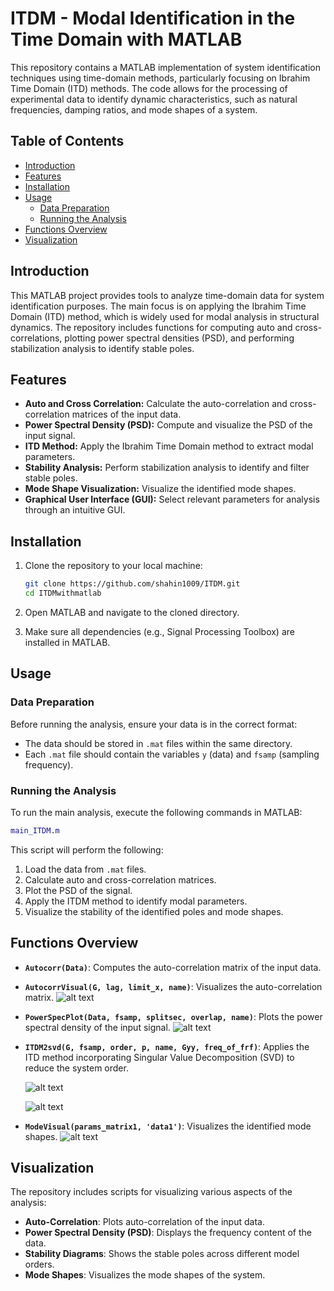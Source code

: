 # ITDM - Modal Identification in the Time Domain with MATLAB

This repository contains a MATLAB implementation of system identification techniques using time-domain methods, particularly focusing on Ibrahim Time Domain (ITD) methods. The code allows for the processing of experimental data to identify dynamic characteristics, such as natural frequencies, damping ratios, and mode shapes of a system.

## Table of Contents

- [Introduction](#introduction)
- [Features](#features)
- [Installation](#installation)
- [Usage](#usage)
  - [Data Preparation](#data-preparation)
  - [Running the Analysis](#running-the-analysis)
- [Functions Overview](#functions-overview)
- [Visualization](#visualization)


## Introduction

This MATLAB project provides tools to analyze time-domain data for system identification purposes. The main focus is on applying the Ibrahim Time Domain (ITD) method, which is widely used for modal analysis in structural dynamics. The repository includes functions for computing auto and cross-correlations, plotting power spectral densities (PSD), and performing stabilization analysis to identify stable poles.

## Features

- **Auto and Cross Correlation:** Calculate the auto-correlation and cross-correlation matrices of the input data.
- **Power Spectral Density (PSD):** Compute and visualize the PSD of the input signal.
- **ITD Method:** Apply the Ibrahim Time Domain method to extract modal parameters.
- **Stability Analysis:** Perform stabilization analysis to identify and filter stable poles.
- **Mode Shape Visualization:** Visualize the identified mode shapes.
- **Graphical User Interface (GUI):** Select relevant parameters for analysis through an intuitive GUI.

## Installation

1. Clone the repository to your local machine:

   ```bash
   git clone https://github.com/shahin1009/ITDM.git
   cd ITDMwithmatlab
   ```

2. Open MATLAB and navigate to the cloned directory.

3. Make sure all dependencies (e.g., Signal Processing Toolbox) are installed in MATLAB.

## Usage

### Data Preparation

Before running the analysis, ensure your data is in the correct format:

- The data should be stored in `.mat` files within the same directory.
- Each `.mat` file should contain the variables `y` (data) and `fsamp` (sampling frequency).

### Running the Analysis

To run the main analysis, execute the following commands in MATLAB:

```matlab
main_ITDM.m
```

This script will perform the following:

1. Load the data from `.mat` files.
2. Calculate auto and cross-correlation matrices.
3. Plot the PSD of the signal.
4. Apply the ITDM method to identify modal parameters.
5. Visualize the stability of the identified poles and mode shapes.

## Functions Overview

- **`Autocorr(Data)`**: Computes the auto-correlation matrix of the input data.
- **`AutocorrVisual(G, lag, limit_x, name)`**: Visualizes the auto-correlation matrix.
  ![alt text](https://github.com/shahin1009/ITDM/blob/main/pics/ITDMwithmac_02.png?raw=true)
- **`PowerSpecPlot(Data, fsamp, splitsec, overlap, name)`**: Plots the power spectral density of the input signal.
  ![alt text](https://github.com/shahin1009/ITDM/blob/main/pics/ITDMwithmac_03.png?raw=true)
- **`ITDM2svd(G, fsamp, order, p, name, Gyy, freq_of_frf)`**: Applies the ITD method incorporating Singular Value Decomposition (SVD) to reduce the system order.

  ![alt text](https://github.com/shahin1009/ITDM/blob/main/pics/ITDMwithmac_06.png?raw=true)
  
  ![alt text](https://github.com/shahin1009/ITDM/blob/main/pics/ITDMwithmac_05.png?raw=true)
  
- **`ModeVisual(params_matrix1, 'data1')`**: Visualizes the identified mode shapes.
  ![alt text](https://github.com/shahin1009/ITDM/blob/main/pics/ITDMwithmac_08.png?raw=true)
  
## Visualization

The repository includes scripts for visualizing various aspects of the analysis:

- **Auto-Correlation**: Plots auto-correlation of the input data.
- **Power Spectral Density (PSD)**: Displays the frequency content of the data.
- **Stability Diagrams**: Shows the stable poles across different model orders.
- **Mode Shapes**: Visualizes the mode shapes of the system.

